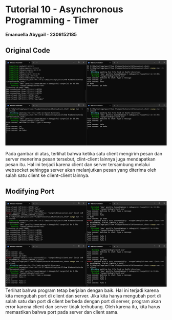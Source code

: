 # Tutorial 10 - Asynchronous Programming - Timer
**Emanuella Abygail - 2306152185**

## Original Code
![alt text](img/image.png)

Pada gambar di atas, terlihat bahwa ketika satu client mengirim pesan dan server menerima pesan tersebut, clint-client lainnya juga mendapatkan pesan itu. Hal ini terjadi karena client dan server tersambung melalui websocket sehingga server akan melanjutkan pesan yang diterima oleh salah satu client ke client-client lainnya.

## Modifying Port
![alt text](img/image_1.png)
Terlihat bahwa program tetap berjalan dengan baik. Hal ini terjadi karena kita mengubah port di client dan server. Jika kita hanya mengubah port di salah satu dan port di client berbeda dengan port di server, program akan error karena client dan server tidak terhubung. Oleh karena itu, kita harus memastikan bahwa port pada server dan client sama.
